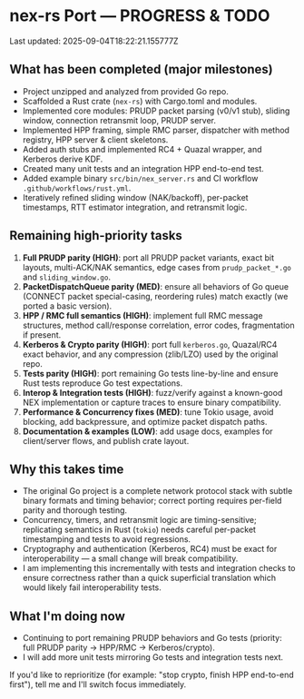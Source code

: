 # nex-rs Port — PROGRESS & TODO

Last updated: 2025-09-04T18:22:21.155777Z

## What has been completed (major milestones)
- Project unzipped and analyzed from provided Go repo.
- Scaffolded a Rust crate (`nex-rs`) with Cargo.toml and modules.
- Implemented core modules: PRUDP packet parsing (v0/v1 stub), sliding window, connection retransmit loop, PRUDP server.
- Implemented HPP framing, simple RMC parser, dispatcher with method registry, HPP server & client skeletons.
- Added auth stubs and implemented RC4 + Quazal wrapper, and Kerberos derive KDF.
- Created many unit tests and an integration HPP end-to-end test.
- Added example binary `src/bin/nex_server.rs` and CI workflow `.github/workflows/rust.yml`.
- Iteratively refined sliding window (NAK/backoff), per-packet timestamps, RTT estimator integration, and retransmit logic.

## Remaining high-priority tasks
1. **Full PRUDP parity (HIGH)**: port all PRUDP packet variants, exact bit layouts, multi-ACK/NAK semantics, edge cases from `prudp_packet_*.go` and `sliding_window.go`.
2. **PacketDispatchQueue parity (MED)**: ensure all behaviors of Go queue (CONNECT packet special-casing, reordering rules) match exactly (we ported a basic version).
3. **HPP / RMC full semantics (HIGH)**: implement full RMC message structures, method call/response correlation, error codes, fragmentation if present.
4. **Kerberos & Crypto parity (HIGH)**: port full `kerberos.go`, Quazal/RC4 exact behavior, and any compression (zlib/LZO) used by the original repo.
5. **Tests parity (HIGH)**: port remaining Go tests line-by-line and ensure Rust tests reproduce Go test expectations.
6. **Interop & Integration tests (HIGH)**: fuzz/verify against a known-good NEX implementation or capture traces to ensure binary compatibility.
7. **Performance & Concurrency fixes (MED)**: tune Tokio usage, avoid blocking, add backpressure, and optimize packet dispatch paths.
8. **Documentation & examples (LOW)**: add usage docs, examples for client/server flows, and publish crate layout.

## Why this takes time
- The original Go project is a complete network protocol stack with subtle binary formats and timing behavior; correct porting requires per-field parity and thorough testing.
- Concurrency, timers, and retransmit logic are timing-sensitive; replicating semantics in Rust (`tokio`) needs careful per-packet timestamping and tests to avoid regressions.
- Cryptography and authentication (Kerberos, RC4) must be exact for interoperability — a small change will break compatibility.
- I am implementing this incrementally with tests and integration checks to ensure correctness rather than a quick superficial translation which would likely fail interoperability tests.

## What I'm doing now
- Continuing to port remaining PRUDP behaviors and Go tests (priority: full PRUDP parity -> HPP/RMC -> Kerberos/crypto).
- I will add more unit tests mirroring Go tests and integration tests next.

If you'd like to reprioritize (for example: "stop crypto, finish HPP end-to-end first"), tell me and I'll switch focus immediately.